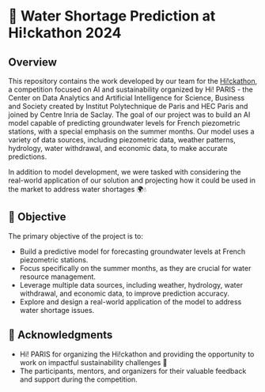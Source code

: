 # 🚱 Water Shortage Prediction at Hi!ckathon 2024

## Overview
This repository contains the work developed by our team for the [Hi!ckathon](https://www.hi-paris.fr/hickathon/), a competition focused on AI and sustainability organized by Hi! PARIS - the Center on Data Analytics and Artificial Intelligence for Science, Business and Society created by Institut Polytechnique de Paris and HEC Paris and joined by Centre Inria de Saclay. The goal of our project was to build an AI model capable of predicting groundwater levels for French piezometric stations, with a special emphasis on the summer months. Our model uses a variety of data sources, including piezometric data, weather patterns, hydrology, water withdrawal, and economic data, to make accurate predictions. 

In addition to model development, we were tasked with considering the real-world application of our solution and projecting how it could be used in the market to address water shortages 🌍💧

## 🚀 Objective
The primary objective of the project is to:
- Build a predictive model for forecasting groundwater levels at French piezometric stations.
- Focus specifically on the summer months, as they are crucial for water resource management.
- Leverage multiple data sources, including weather, hydrology, water withdrawal, and economic data, to improve prediction accuracy.
- Explore and design a real-world application of the model to address water shortage issues.

## 🤝 Acknowledgments

- Hi! PARIS for organizing the Hi!ckathon and providing the opportunity to work on impactful sustainability challenges 🎉
- The participants, mentors, and organizers for their valuable feedback and support during the competition.
